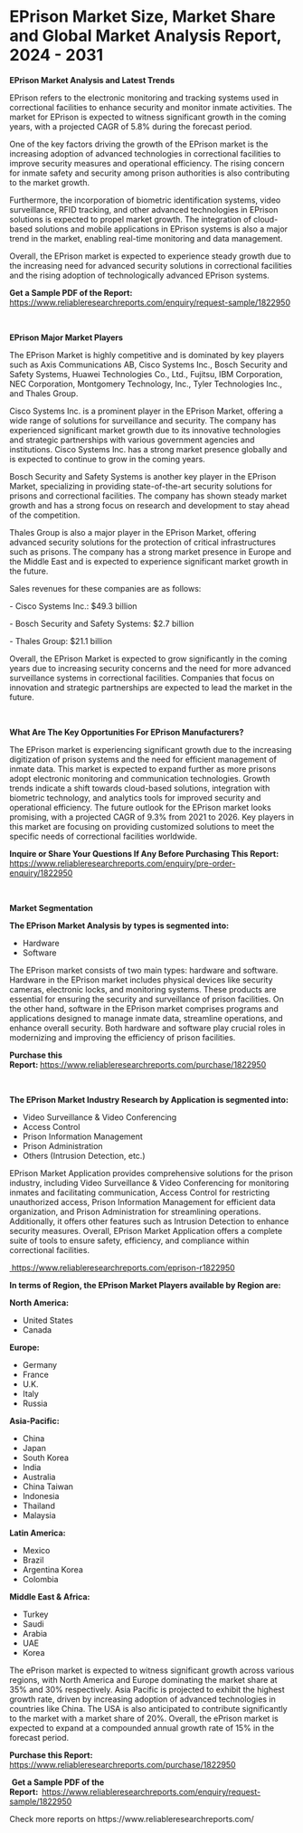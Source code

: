 <p><h1>EPrison Market Size, Market Share and Global Market Analysis Report, 2024 - 2031</h1></p><p><strong>EPrison Market Analysis and Latest Trends</strong></p>
<p><p>EPrison refers to the electronic monitoring and tracking systems used in correctional facilities to enhance security and monitor inmate activities. The market for EPrison is expected to witness significant growth in the coming years, with a projected CAGR of 5.8% during the forecast period. </p><p>One of the key factors driving the growth of the EPrison market is the increasing adoption of advanced technologies in correctional facilities to improve security measures and operational efficiency. The rising concern for inmate safety and security among prison authorities is also contributing to the market growth. </p><p>Furthermore, the incorporation of biometric identification systems, video surveillance, RFID tracking, and other advanced technologies in EPrison solutions is expected to propel market growth. The integration of cloud-based solutions and mobile applications in EPrison systems is also a major trend in the market, enabling real-time monitoring and data management.</p><p>Overall, the EPrison market is expected to experience steady growth due to the increasing need for advanced security solutions in correctional facilities and the rising adoption of technologically advanced EPrison systems.</p></p>
<p><strong>Get a Sample PDF of the Report:&nbsp;</strong> <a href="https://www.reliableresearchreports.com/enquiry/request-sample/1822950">https://www.reliableresearchreports.com/enquiry/request-sample/1822950</a></p>
<p>&nbsp;</p>
<p><strong>EPrison Major Market Players</strong></p>
<p><p>The EPrison Market is highly competitive and is dominated by key players such as Axis Communications AB, Cisco Systems Inc., Bosch Security and Safety Systems, Huawei Technologies Co., Ltd., Fujitsu, IBM Corporation, NEC Corporation, Montgomery Technology, Inc., Tyler Technologies Inc., and Thales Group. </p><p>Cisco Systems Inc. is a prominent player in the EPrison Market, offering a wide range of solutions for surveillance and security. The company has experienced significant market growth due to its innovative technologies and strategic partnerships with various government agencies and institutions. Cisco Systems Inc. has a strong market presence globally and is expected to continue to grow in the coming years.</p><p>Bosch Security and Safety Systems is another key player in the EPrison Market, specializing in providing state-of-the-art security solutions for prisons and correctional facilities. The company has shown steady market growth and has a strong focus on research and development to stay ahead of the competition.</p><p>Thales Group is also a major player in the EPrison Market, offering advanced security solutions for the protection of critical infrastructures such as prisons. The company has a strong market presence in Europe and the Middle East and is expected to experience significant market growth in the future.</p><p>Sales revenues for these companies are as follows:</p><p>- Cisco Systems Inc.: $49.3 billion</p><p>- Bosch Security and Safety Systems: $2.7 billion</p><p>- Thales Group: $21.1 billion</p><p>Overall, the EPrison Market is expected to grow significantly in the coming years due to increasing security concerns and the need for more advanced surveillance systems in correctional facilities. Companies that focus on innovation and strategic partnerships are expected to lead the market in the future.</p></p>
<p>&nbsp;</p>
<p><strong>What Are The Key Opportunities For EPrison Manufacturers?</strong></p>
<p><p>The EPrison market is experiencing significant growth due to the increasing digitization of prison systems and the need for efficient management of inmate data. This market is expected to expand further as more prisons adopt electronic monitoring and communication technologies. Growth trends indicate a shift towards cloud-based solutions, integration with biometric technology, and analytics tools for improved security and operational efficiency. The future outlook for the EPrison market looks promising, with a projected CAGR of 9.3% from 2021 to 2026. Key players in this market are focusing on providing customized solutions to meet the specific needs of correctional facilities worldwide.</p></p>
<p><strong>Inquire or Share Your Questions If Any Before Purchasing This Report:</strong> <a href="https://www.reliableresearchreports.com/enquiry/pre-order-enquiry/1822950">https://www.reliableresearchreports.com/enquiry/pre-order-enquiry/1822950</a></p>
<p>&nbsp;</p>
<p><strong>Market Segmentation</strong></p>
<p><strong>The EPrison Market Analysis by types is segmented into:</strong></p>
<p><ul><li>Hardware</li><li>Software</li></ul></p>
<p><p>The EPrison market consists of two main types: hardware and software. Hardware in the EPrison market includes physical devices like security cameras, electronic locks, and monitoring systems. These products are essential for ensuring the security and surveillance of prison facilities. On the other hand, software in the EPrison market comprises programs and applications designed to manage inmate data, streamline operations, and enhance overall security. Both hardware and software play crucial roles in modernizing and improving the efficiency of prison facilities.</p></p>
<p><strong>Purchase this Report:&nbsp;</strong><a href="https://www.reliableresearchreports.com/purchase/1822950">https://www.reliableresearchreports.com/purchase/1822950</a></p>
<p>&nbsp;</p>
<p><strong>The EPrison Market Industry Research by Application is segmented into:</strong></p>
<p><ul><li>Video Surveillance & Video Conferencing</li><li>Access Control</li><li>Prison Information Management</li><li>Prison Administration</li><li>Others (Intrusion Detection, etc.)</li></ul></p>
<p><p>EPrison Market Application provides comprehensive solutions for the prison industry, including Video Surveillance & Video Conferencing for monitoring inmates and facilitating communication, Access Control for restricting unauthorized access, Prison Information Management for efficient data organization, and Prison Administration for streamlining operations. Additionally, it offers other features such as Intrusion Detection to enhance security measures. Overall, EPrison Market Application offers a complete suite of tools to ensure safety, efficiency, and compliance within correctional facilities.</p></p>
<p><a href="https://www.reliableresearchreports.com/eprison-r1822950">&nbsp;https://www.reliableresearchreports.com/eprison-r1822950</a></p>
<p><strong>In terms of Region, the EPrison Market Players available by Region are:</strong></p>
<p>
    <p> <strong> North America: </strong>
        <ul>
            <li>United States</li>
            <li>Canada</li>
        </ul>
        </p> 
    <p> <strong> Europe: </strong>
        <ul>
            <li>Germany</li>
            <li>France</li>
            <li>U.K.</li>
            <li>Italy</li>
            <li>Russia</li>
        </ul>
        </p> 
    <p> <strong> Asia-Pacific: </strong>
        <ul>
            <li>China</li>
            <li>Japan</li>
            <li>South Korea</li>
            <li>India</li>
            <li>Australia</li>
            <li>China Taiwan</li>
            <li>Indonesia</li>
            <li>Thailand</li>
            <li>Malaysia</li>
        </ul>
        </p> 
    <p> <strong> Latin America: </strong>
        <ul>
            <li>Mexico</li>
            <li>Brazil</li>
            <li>Argentina Korea</li>
            <li>Colombia</li>
        </ul>
        </p> 
    <p> <strong> Middle East & Africa: </strong>
        <ul>
            <li>Turkey</li>
            <li>Saudi</li>
            <li>Arabia</li>
            <li>UAE</li>
            <li>Korea</li>
        </ul>
    </p>
    </p>
<p><p>The ePrison market is expected to witness significant growth across various regions, with North America and Europe dominating the market share at 35% and 30% respectively. Asia Pacific is projected to exhibit the highest growth rate, driven by increasing adoption of advanced technologies in countries like China. The USA is also anticipated to contribute significantly to the market with a market share of 20%. Overall, the ePrison market is expected to expand at a compounded annual growth rate of 15% in the forecast period.</p></p>
<p><strong>Purchase this Report: </strong><a href="https://www.reliableresearchreports.com/purchase/1822950">https://www.reliableresearchreports.com/purchase/1822950</a></p>
<p>&nbsp;<strong>Get a Sample PDF of the Report:&nbsp;&nbsp;</strong><a href="https://www.reliableresearchreports.com/enquiry/request-sample/1822950">https://www.reliableresearchreports.com/enquiry/request-sample/1822950</a></p>
<p><strong></strong></p>
<p>Check more reports on https://www.reliableresearchreports.com/</p>